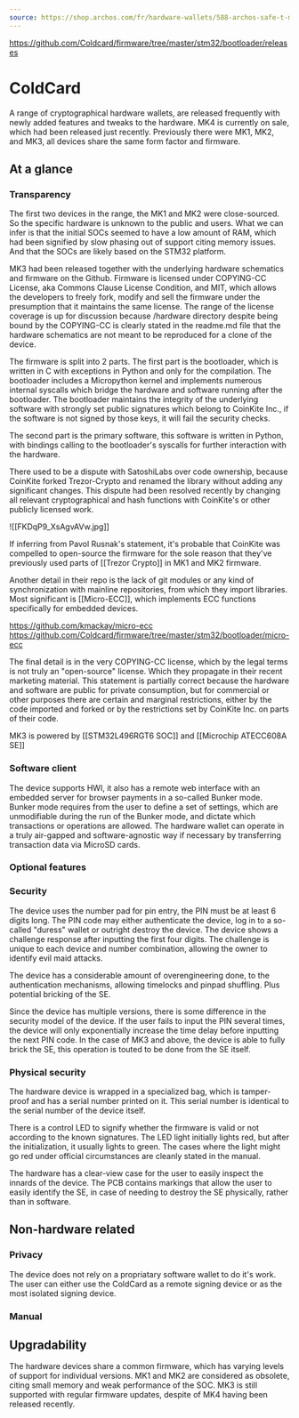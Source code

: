 ```yaml
---
source: https://shop.archos.com/fr/hardware-wallets/588-archos-safe-t-mini-0690590037069.html
---
```


https://github.com/Coldcard/firmware/tree/master/stm32/bootloader/releases

# ColdCard
A range of cryptographical hardware wallets, are released frequently with newly added features and tweaks to the hardware. MK4 is currently on sale, which had been released just recently. Previously there were MK1, MK2, and MK3, all devices share the same form factor and firmware.

## At a glance

### Transparency
The first two devices in the range, the MK1 and MK2 were close-sourced. So the specific hardware is unknown to the public and users. What we can infer is that the initial SOCs seemed to have a low amount of RAM, which had been signified by slow phasing out of support citing memory issues. And that the SOCs are likely based on the STM32 platform.

MK3 had been released together with the underlying hardware schematics and firmware on the Github. Firmware is licensed under COPYING-CC License, aka Commons Clause License Condition, and MIT, which allows the developers to freely fork, modify and sell the firmware under the presumption that it maintains the same license. The range of the license coverage is up for discussion because /hardware directory despite being bound by the COPYING-CC is clearly stated in the readme.md file that the hardware schematics are not meant to be reproduced for a clone of the device.

The firmware is split into 2 parts. The first part is the bootloader, which is written in C with exceptions in Python and only for the compilation. The bootloader includes a Micropython kernel and implements numerous internal syscalls which bridge the hardware and software running after the bootloader. The bootloader maintains the integrity of the underlying software with strongly set public signatures which belong to CoinKite Inc., if the software is not signed by those keys, it will fail the security checks.

The second part is the primary software, this software is written in Python, with bindings calling to the bootloader's syscalls for further interaction with the hardware.

There used to be a dispute with SatoshiLabs over code ownership, because CoinKite forked Trezor-Crypto and renamed the library without adding any significant changes. This dispute had been resolved recently by changing all relevant cryptographical and hash functions with CoinKite's or other publicly licensed work. 

![[FKDqP9_XsAgvAVw.jpg]]

If inferring from Pavol Rusnak's statement, it's probable that CoinKite was compelled to open-source the firmware for the sole reason that they've previously used parts of [[Trezor Crypto]] in MK1 and MK2 firmware.

Another detail in their repo is the lack of git modules or any kind of synchronization with mainline repositories, from which they import libraries. Most significant is [[Micro-ECC]], which implements ECC functions specifically for embedded devices. 

https://github.com/kmackay/micro-ecc
https://github.com/Coldcard/firmware/tree/master/stm32/bootloader/micro-ecc

The final detail is in the very COPYING-CC license, which by the legal terms is not truly an "open-source" license. Which they propagate in their recent marketing material. This statement is partially correct because the hardware and software are public for private consumption, but for commercial or other purposes there are certain and marginal restrictions, either by the code imported and forked or by the restrictions set by CoinKite Inc. on parts of their code.

MK3 is powered by [[STM32L496RGT6 SOC]] and [[Microchip ATECC608A SE]]

### Software client
The device supports HWI, it also has a remote web interface with an embedded server for browser payments in a so-called Bunker mode.  Bunker mode requires from the user to define a set of settings, which are unmodifiable during the run of the Bunker mode, and dictate which transactions or operations are allowed. 
The hardware wallet can operate in a truly air-gapped and software-agnostic way if necessary by transferring transaction data via MicroSD cards.

### Optional features

### Security
The device uses the number pad for pin entry, the PIN must be at least 6 digits long. The PIN code may either authenticate the device, log in to a so-called "duress" wallet or outright destroy the device. The device shows a challenge response after inputting the first four digits. The challenge is unique to each device and number combination, allowing the owner to identify evil maid attacks. 

The device has a considerable amount of overengineering done, to the authentication mechanisms, allowing timelocks and pinpad shuffling. Plus potential bricking of the SE.

Since the device has multiple versions, there is some difference in the security model of the device. If the user fails to input the PIN several times, the device will only exponentially increase the time delay before inputting the next PIN code. In the case of MK3 and above, the device is able to fully brick the SE, this operation is touted to be done from the SE itself.

### Physical security
The hardware device is wrapped in a specialized bag, which is tamper-proof and has a serial number printed on it. This serial number is identical to the serial number of the device itself.

There is a control LED to signify whether the firmware is valid or not according to the known signatures. The LED light initially lights red, but after the initialization, it usually lights to green. The cases where the light might go red under official circumstances are cleanly stated in the manual.

The hardware has a clear-view case for the user to easily inspect the innards of the device. The PCB contains markings that allow the user to easily identify the SE, in case of needing to destroy the SE physically, rather than in software.

## Non-hardware related

### Privacy
The device does not rely on a propriatary software wallet to do it's work. The user can either use the ColdCard as a remote signing device or as the most isolated signing device.

### Manual


## Upgradability
The hardware devices share a common firmware, which has varying levels of support for individual versions. MK1 and MK2 are considered as obsolete, citing small memory and weak performance of the SOC.
MK3 is still supported with regular firmware updates, despite of MK4 having been released recently.